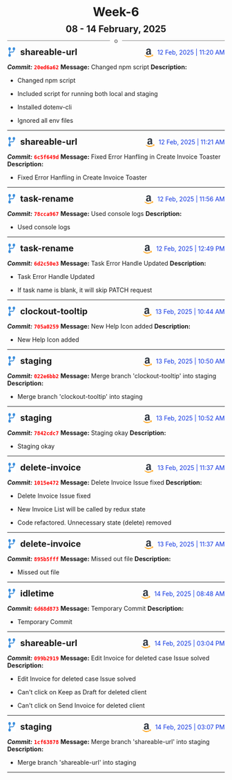 <h1 style="text-align:center; margin-bottom:10px">Week-6</h1>
<h2 style="text-align:center; margin:0px">08 - 14 February, 2025</h2>
<div style="display: flex; align-items: center; justify-content: center;">
  <hr style="flex: 1; background-color: gray;" />
  <span style="padding: 0 10px;font-weight:bold; color:gray">o</span>
  <hr style="flex: 1; background-color: gray;" />
</div>

<div style="display: flex; justify-content: space-between; align-items:end;">
  <div style="display:flex">
      <img src="../assets/branch.svg" alt="GitHub Logo"  style="width:20px; margin:0 10px 0 0">
      <h3 style="margin: 0; padding:0; font-weight: bold; font-size:20px;">shareable-url</h3>
  </div>
  <div style="display:flex">
  <img src="../assets/amazon.svg" alt="Amazon Logo" style="width:20px">
    <span style="color:rgb(16, 54, 226); text-align: right; margin:0 0 0 10px; padding:0px;">12 Feb, 2025 | 11:20 AM</span>
  </div>
</div>

**_Commit:_** <code style="color: red; font-weight: bold;">20ed6a62</code>
**Message:** Changed npm script
**Description:**
- Changed npm script

- Included script for running both local and staging
- Installed dotenv-cli
- Ignored all env files
---
<div style="display: flex; justify-content: space-between; align-items:end;">
  <div style="display:flex">
      <img src="../assets/branch.svg" alt="GitHub Logo"  style="width:20px; margin:0 10px 0 0">
      <h3 style="margin: 0; padding:0; font-weight: bold; font-size:20px;">shareable-url</h3>
  </div>
  <div style="display:flex">
  <img src="../assets/amazon.svg" alt="Amazon Logo" style="width:20px">
    <span style="color:rgb(16, 54, 226); text-align: right; margin:0 0 0 10px; padding:0px;">12 Feb, 2025 | 11:21 AM</span>
  </div>
</div>

**_Commit:_** <code style="color: red; font-weight: bold;">6c5f649d</code>
**Message:** Fixed Error Hanfling in Create Invoice Toaster
**Description:**
- Fixed Error Hanfling in Create Invoice Toaster
---
<div style="display: flex; justify-content: space-between; align-items:end;">
  <div style="display:flex">
      <img src="../assets/branch.svg" alt="GitHub Logo"  style="width:20px; margin:0 10px 0 0">
      <h3 style="margin: 0; padding:0; font-weight: bold; font-size:20px;">task-rename</h3>
  </div>
  <div style="display:flex">
  <img src="../assets/amazon.svg" alt="Amazon Logo" style="width:20px">
    <span style="color:rgb(16, 54, 226); text-align: right; margin:0 0 0 10px; padding:0px;">12 Feb, 2025 | 11:56 AM</span>
  </div>
</div>

**_Commit:_** <code style="color: red; font-weight: bold;">78cca967</code>
**Message:** Used console logs
**Description:**
- Used console logs
---
<div style="display: flex; justify-content: space-between; align-items:end;">
  <div style="display:flex">
      <img src="../assets/branch.svg" alt="GitHub Logo"  style="width:20px; margin:0 10px 0 0">
      <h3 style="margin: 0; padding:0; font-weight: bold; font-size:20px;">task-rename</h3>
  </div>
  <div style="display:flex">
  <img src="../assets/amazon.svg" alt="Amazon Logo" style="width:20px">
    <span style="color:rgb(16, 54, 226); text-align: right; margin:0 0 0 10px; padding:0px;">12 Feb, 2025 | 12:49 PM</span>
  </div>
</div>

**_Commit:_** <code style="color: red; font-weight: bold;">6d2c50e3</code>
**Message:** Task Error Handle Updated
**Description:**
- Task Error Handle Updated

- If task name is blank, it will skip PATCH request
---
<div style="display: flex; justify-content: space-between; align-items:end;">
  <div style="display:flex">
      <img src="../assets/branch.svg" alt="GitHub Logo"  style="width:20px; margin:0 10px 0 0">
      <h3 style="margin: 0; padding:0; font-weight: bold; font-size:20px;">clockout-tooltip</h3>
  </div>
  <div style="display:flex">
  <img src="../assets/amazon.svg" alt="Amazon Logo" style="width:20px">
    <span style="color:rgb(16, 54, 226); text-align: right; margin:0 0 0 10px; padding:0px;">13 Feb, 2025 | 10:44 AM</span>
  </div>
</div>

**_Commit:_** <code style="color: red; font-weight: bold;">705a0259</code>
**Message:** New Help Icon added
**Description:**
- New Help Icon added
---
<div style="display: flex; justify-content: space-between; align-items:end;">
  <div style="display:flex">
      <img src="../assets/branch.svg" alt="GitHub Logo"  style="width:20px; margin:0 10px 0 0">
      <h3 style="margin: 0; padding:0; font-weight: bold; font-size:20px;">staging</h3>
  </div>
  <div style="display:flex">
  <img src="../assets/amazon.svg" alt="Amazon Logo" style="width:20px">
    <span style="color:rgb(16, 54, 226); text-align: right; margin:0 0 0 10px; padding:0px;">13 Feb, 2025 | 10:50 AM</span>
  </div>
</div>

**_Commit:_** <code style="color: red; font-weight: bold;">022e6bb2</code>
**Message:** Merge branch 'clockout-tooltip' into staging
**Description:**
- Merge branch 'clockout-tooltip' into staging
---
<div style="display: flex; justify-content: space-between; align-items:end;">
  <div style="display:flex">
      <img src="../assets/branch.svg" alt="GitHub Logo"  style="width:20px; margin:0 10px 0 0">
      <h3 style="margin: 0; padding:0; font-weight: bold; font-size:20px;">staging</h3>
  </div>
  <div style="display:flex">
  <img src="../assets/amazon.svg" alt="Amazon Logo" style="width:20px">
    <span style="color:rgb(16, 54, 226); text-align: right; margin:0 0 0 10px; padding:0px;">13 Feb, 2025 | 10:52 AM</span>
  </div>
</div>

**_Commit:_** <code style="color: red; font-weight: bold;">7842cdc7</code>
**Message:** Staging okay
**Description:**
- Staging okay
---
<div style="display: flex; justify-content: space-between; align-items:end;">
  <div style="display:flex">
      <img src="../assets/branch.svg" alt="GitHub Logo"  style="width:20px; margin:0 10px 0 0">
      <h3 style="margin: 0; padding:0; font-weight: bold; font-size:20px;">delete-invoice</h3>
  </div>
  <div style="display:flex">
  <img src="../assets/amazon.svg" alt="Amazon Logo" style="width:20px">
    <span style="color:rgb(16, 54, 226); text-align: right; margin:0 0 0 10px; padding:0px;">13 Feb, 2025 | 11:37 AM</span>
  </div>
</div>

**_Commit:_** <code style="color: red; font-weight: bold;">1015e472</code>
**Message:** Delete Invoice Issue fixed
**Description:**
- Delete Invoice Issue fixed

- New Invoice List will be called by redux state
- Code refactored. Unnecessary state (delete) removed
---
<div style="display: flex; justify-content: space-between; align-items:end;">
  <div style="display:flex">
      <img src="../assets/branch.svg" alt="GitHub Logo"  style="width:20px; margin:0 10px 0 0">
      <h3 style="margin: 0; padding:0; font-weight: bold; font-size:20px;">delete-invoice</h3>
  </div>
  <div style="display:flex">
  <img src="../assets/amazon.svg" alt="Amazon Logo" style="width:20px">
    <span style="color:rgb(16, 54, 226); text-align: right; margin:0 0 0 10px; padding:0px;">13 Feb, 2025 | 11:37 AM</span>
  </div>
</div>

**_Commit:_** <code style="color: red; font-weight: bold;">895b5fff</code>
**Message:** Missed out file
**Description:**
- Missed out file
---
<div style="display: flex; justify-content: space-between; align-items:end;">
  <div style="display:flex">
      <img src="../assets/branch.svg" alt="GitHub Logo"  style="width:20px; margin:0 10px 0 0">
      <h3 style="margin: 0; padding:0; font-weight: bold; font-size:20px;">idletime</h3>
  </div>
  <div style="display:flex">
  <img src="../assets/amazon.svg" alt="Amazon Logo" style="width:20px">
    <span style="color:rgb(16, 54, 226); text-align: right; margin:0 0 0 10px; padding:0px;">14 Feb, 2025 | 08:48 AM</span>
  </div>
</div>

**_Commit:_** <code style="color: red; font-weight: bold;">6d68d873</code>
**Message:** Temporary Commit
**Description:**
- Temporary Commit
---
<div style="display: flex; justify-content: space-between; align-items:end;">
  <div style="display:flex">
      <img src="../assets/branch.svg" alt="GitHub Logo"  style="width:20px; margin:0 10px 0 0">
      <h3 style="margin: 0; padding:0; font-weight: bold; font-size:20px;">shareable-url</h3>
  </div>
  <div style="display:flex">
  <img src="../assets/amazon.svg" alt="Amazon Logo" style="width:20px">
    <span style="color:rgb(16, 54, 226); text-align: right; margin:0 0 0 10px; padding:0px;">14 Feb, 2025 | 03:04 PM</span>
  </div>
</div>

**_Commit:_** <code style="color: red; font-weight: bold;">099b2919</code>
**Message:** Edit Invoice for deleted case Issue solved
**Description:**
- Edit Invoice for deleted case Issue solved

- Can't click on Keep as Draft for deleted client
- Can't click on Send Invoice for deleted client
---
<div style="display: flex; justify-content: space-between; align-items:end;">
  <div style="display:flex">
      <img src="../assets/branch.svg" alt="GitHub Logo"  style="width:20px; margin:0 10px 0 0">
      <h3 style="margin: 0; padding:0; font-weight: bold; font-size:20px;">staging</h3>
  </div>
  <div style="display:flex">
  <img src="../assets/amazon.svg" alt="Amazon Logo" style="width:20px">
    <span style="color:rgb(16, 54, 226); text-align: right; margin:0 0 0 10px; padding:0px;">14 Feb, 2025 | 03:07 PM</span>
  </div>
</div>

**_Commit:_** <code style="color: red; font-weight: bold;">1cf63878</code>
**Message:** Merge branch 'shareable-url' into staging
**Description:**
- Merge branch 'shareable-url' into staging
---
